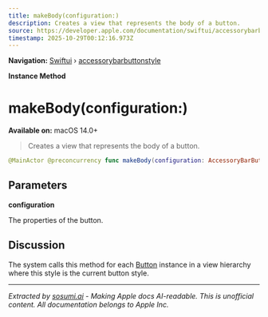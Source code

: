 ```yaml
---
title: makeBody(configuration:)
description: Creates a view that represents the body of a button.
source: https://developer.apple.com/documentation/swiftui/accessorybarbuttonstyle/makebody(configuration:)
timestamp: 2025-10-29T00:12:16.973Z
---
```


**Navigation:** [Swiftui](/documentation/swiftui) › [accessorybarbuttonstyle](/documentation/swiftui/accessorybarbuttonstyle)

**Instance Method**

# makeBody(configuration:)

**Available on:** macOS 14.0+

> Creates a view that represents the body of a button.

```swift
@MainActor @preconcurrency func makeBody(configuration: AccessoryBarButtonStyle.Configuration) -> some View
```

## Parameters

**configuration**

The properties of the button.



## Discussion

The system calls this method for each [Button](/documentation/swiftui/button) instance in a view hierarchy where this style is the current button style.

---

*Extracted by [sosumi.ai](https://sosumi.ai) - Making Apple docs AI-readable.*
*This is unofficial content. All documentation belongs to Apple Inc.*
